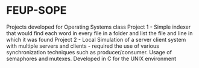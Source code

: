 # FEUP-SOPE
Projects developed for Operating Systems class
Project 1 - Simple indexer that would find each word in every file in a folder and list the file and line in which it was found
Project 2 - Local Simulation of a server client system with multiple servers and clients - required the use of various synchronization techniques
such as producer/consumer. Usage of semaphores and mutexes.
Developed in C for the UNIX environment
